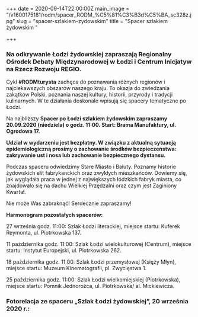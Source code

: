 +++
date = 2020-09-14T22:00:00Z
main_image = "/v1600175181/rodm/spacer_RODM_%C5%81%C3%B3d%C5%BA_sc328z.jpg"
slug = "spacer-szlakiem-zydowskim"
title = "Spacer szlakiem żydowskim "

+++
### **Na odkrywanie Łodzi żydowskiej zapraszają Regionalny Ośrodek Debaty Międzynarodowej w Łodzi i Centrum Inicjatyw na Rzecz Rozwoju REGIO.**

Cykl **#RODMturysta** zachęca do poznawania różnych regionów i najciekawszych obszarów naszego kraju. To okazja do zwiedzania zakątków Polski, poznania naszej kultury, historii, przyrody i tradycji kulinarnych. W te działania doskonale wpisują się spacery tematyczne po Łodzi.

Na najbliższy **Spacer po Łodzi szlakiem żydowskim zapraszamy 20.09.2020 (niedziela) o godz. 11:00. Start: Brama Manufaktury, ul. Ogrodowa 17.**

**Udział w wydarzeniu jest bezpłatny. W związku z aktualną sytuacją epidemiologiczną prosimy o zachowanie środków bezpieczeństwa: zakrywanie ust i nosa lub zachowanie bezpiecznego dystansu.**

Podczas spaceru odwiedzimy Stare Miasto i Bałuty. Poznamy historie żydowskich elit fabrykanckich oraz zwykłych mieszkańców. Dowiemy się, jak wyglądała praca w jednej z największych łódzkich fabryk miasta, co znajdowało się na dachu Wielkiej Przędzalni oraz czym jest Zaginiony Kwartał.

Nie może Was zabraknąć! Serdecznie zapraszamy!

**Harmonogram pozostałych spacerów:**

27 września godz. 11:00: Szlak Łodzi literackiej, miejsce startu: Kuferek Reymonta, ul. Piotrkowska 137.

11 października godz. 11:00: Szlak Łodzi wielokulturowej (Centrum), miejsce startu: Instytut Europejski, ul. Piotrkowska 262.

18 października godz. 11:00: Szlak Łodzi przemysłowej (Księży Młyn), miejsce startu: Muzeum Kinematografii, pl. Zwycięstwa 1.

25 października godz. 11:00: Szlak Łodzi wielkomiejskiej (Piotrkowska), miejsce startu: Pomnik Jednorożca, ul. Piotrkowska/ al. Mickiewicza.

### Fotorelacja ze spaceru „Szlak Łodzi żydowskiej”, 20 września 2020 r.: